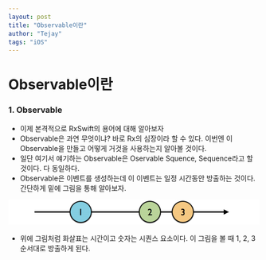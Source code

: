```yaml
---
layout: post
title: "Observable이란"
author: "Tejay"
tags: "iOS"
---
```


# Observable이란

### 1. Observable

- 이제 본격적으로 RxSwift의 용어에 대해 알아보자
- Observable은 과연 무엇이냐? 바로 Rx의 심장이라 할 수 있다. 이번엔 이 Observable을 만들고 어떻게 거것을 사용하는지 알아볼 것이다.
- 일단 여기서 얘기하는 Observable은 Oservable Squence, Sequence라고 할 것이다. 다 동일하다.
- Observable은 이벤트를 생성하는데 이 이벤트는 일정 시간동안 방출하는 것이다. 간단하게 밑에 그림을 통해 알아보자.

<img src="https://github.com/simajune/RxSwift/blob/master/Documents/Ch2-1/1.png?raw=true" width="800px"/>

* 위에 그림처럼 화살표는 시간이고 숫자는 시퀀스 요소이다. 이 그림을 볼 때 1, 2, 3 순서대로 방출하게 된다.
